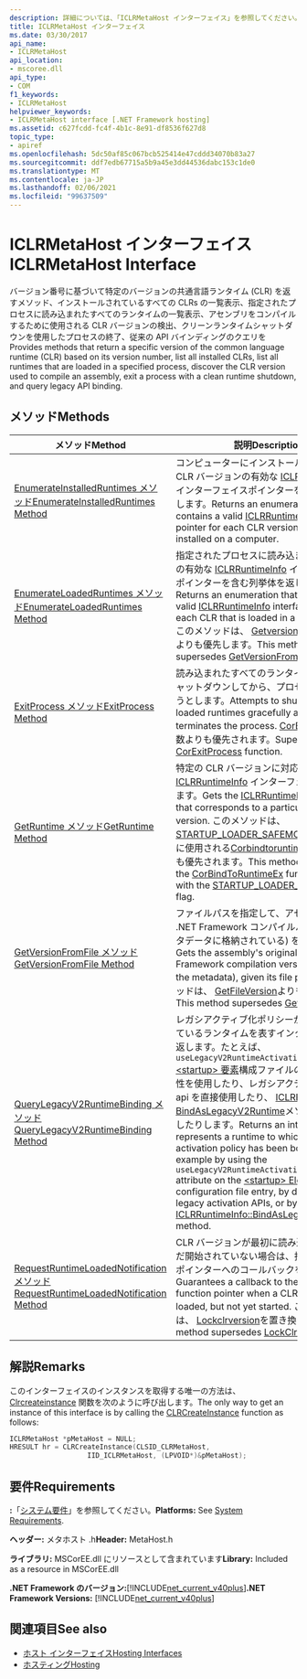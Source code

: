 ```yaml
---
description: 詳細については、「ICLRMetaHost インターフェイス」を参照してください。
title: ICLRMetaHost インターフェイス
ms.date: 03/30/2017
api_name:
- ICLRMetaHost
api_location:
- mscoree.dll
api_type:
- COM
f1_keywords:
- ICLRMetaHost
helpviewer_keywords:
- ICLRMetaHost interface [.NET Framework hosting]
ms.assetid: c627fcdd-fc4f-4b1c-8e91-df8536f627d8
topic_type:
- apiref
ms.openlocfilehash: 5dc50af85c067bcb525414e47cddd34070b83a27
ms.sourcegitcommit: ddf7edb67715a5b9a45e3dd44536dabc153c1de0
ms.translationtype: MT
ms.contentlocale: ja-JP
ms.lasthandoff: 02/06/2021
ms.locfileid: "99637509"
---
```

# <a name="iclrmetahost-interface"></a><span data-ttu-id="ade2b-103">ICLRMetaHost インターフェイス</span><span class="sxs-lookup"><span data-stu-id="ade2b-103">ICLRMetaHost Interface</span></span>

<span data-ttu-id="ade2b-104">バージョン番号に基づいて特定のバージョンの共通言語ランタイム (CLR) を返すメソッド、インストールされているすべての CLRs の一覧表示、指定されたプロセスに読み込まれたすべてのランタイムの一覧表示、アセンブリをコンパイルするために使用される CLR バージョンの検出、クリーンランタイムシャットダウンを使用したプロセスの終了、従来の API バインディングのクエリを</span><span class="sxs-lookup"><span data-stu-id="ade2b-104">Provides methods that return a specific version of the common language runtime (CLR) based on its version number, list all installed CLRs, list all runtimes that are loaded in a specified process, discover the CLR version used to compile an assembly, exit a process with a clean runtime shutdown, and query legacy API binding.</span></span>  
  
## <a name="methods"></a><span data-ttu-id="ade2b-105">メソッド</span><span class="sxs-lookup"><span data-stu-id="ade2b-105">Methods</span></span>  
  
|<span data-ttu-id="ade2b-106">メソッド</span><span class="sxs-lookup"><span data-stu-id="ade2b-106">Method</span></span>|<span data-ttu-id="ade2b-107">説明</span><span class="sxs-lookup"><span data-stu-id="ade2b-107">Description</span></span>|  
|------------|-----------------|  
|[<span data-ttu-id="ade2b-108">EnumerateInstalledRuntimes メソッド</span><span class="sxs-lookup"><span data-stu-id="ade2b-108">EnumerateInstalledRuntimes Method</span></span>](iclrmetahost-enumerateinstalledruntimes-method.md)|<span data-ttu-id="ade2b-109">コンピューターにインストールされている各 CLR バージョンの有効な [ICLRRuntimeInfo](iclrruntimeinfo-interface.md) インターフェイスポインターを含む列挙を返します。</span><span class="sxs-lookup"><span data-stu-id="ade2b-109">Returns an enumeration that contains a valid [ICLRRuntimeInfo](iclrruntimeinfo-interface.md) interface pointer for each CLR version that is installed on a computer.</span></span>|  
|[<span data-ttu-id="ade2b-110">EnumerateLoadedRuntimes メソッド</span><span class="sxs-lookup"><span data-stu-id="ade2b-110">EnumerateLoadedRuntimes Method</span></span>](iclrmetahost-enumerateloadedruntimes-method.md)|<span data-ttu-id="ade2b-111">指定されたプロセスに読み込まれる各 CLR の有効な [ICLRRuntimeInfo](iclrruntimeinfo-interface.md) インターフェイスポインターを含む列挙体を返します。</span><span class="sxs-lookup"><span data-stu-id="ade2b-111">Returns an enumeration that contains a valid [ICLRRuntimeInfo](iclrruntimeinfo-interface.md) interface pointer for each CLR that is loaded in a given process.</span></span> <span data-ttu-id="ade2b-112">このメソッドは、 [Getversionfromprocess](getversionfromprocess-function.md)よりも優先します。</span><span class="sxs-lookup"><span data-stu-id="ade2b-112">This method supersedes [GetVersionFromProcess](getversionfromprocess-function.md).</span></span>|  
|[<span data-ttu-id="ade2b-113">ExitProcess メソッド</span><span class="sxs-lookup"><span data-stu-id="ade2b-113">ExitProcess Method</span></span>](iclrmetahost-exitprocess-method.md)|<span data-ttu-id="ade2b-114">読み込まれたすべてのランタイムを正常にシャットダウンしてから、プロセスを終了しようとします。</span><span class="sxs-lookup"><span data-stu-id="ade2b-114">Attempts to shut down all loaded runtimes gracefully and then terminates the process.</span></span> <span data-ttu-id="ade2b-115">[CorExitProcess](corexitprocess-function.md)関数よりも優先されます。</span><span class="sxs-lookup"><span data-stu-id="ade2b-115">Supersedes the [CorExitProcess](corexitprocess-function.md) function.</span></span>|  
|[<span data-ttu-id="ade2b-116">GetRuntime メソッド</span><span class="sxs-lookup"><span data-stu-id="ade2b-116">GetRuntime Method</span></span>](iclrmetahost-getruntime-method.md)|<span data-ttu-id="ade2b-117">特定の CLR バージョンに対応する [ICLRRuntimeInfo](iclrruntimeinfo-interface.md) インターフェイスを取得します。</span><span class="sxs-lookup"><span data-stu-id="ade2b-117">Gets the [ICLRRuntimeInfo](iclrruntimeinfo-interface.md) interface that corresponds to a particular CLR version.</span></span> <span data-ttu-id="ade2b-118">このメソッドは、 [STARTUP_LOADER_SAFEMODE](startup-flags-enumeration.md)フラグと共に使用される[Corbindtoruntimeex](corbindtoruntimeex-function.md)関数よりも優先されます。</span><span class="sxs-lookup"><span data-stu-id="ade2b-118">This method supersedes the [CorBindToRuntimeEx](corbindtoruntimeex-function.md) function used with the [STARTUP_LOADER_SAFEMODE](startup-flags-enumeration.md) flag.</span></span>|  
|[<span data-ttu-id="ade2b-119">GetVersionFromFile メソッド</span><span class="sxs-lookup"><span data-stu-id="ade2b-119">GetVersionFromFile Method</span></span>](iclrmetahost-getversionfromfile-method.md)|<span data-ttu-id="ade2b-120">ファイルパスを指定して、アセンブリの元の .NET Framework コンパイルバージョン (メタデータに格納されている) を取得します。</span><span class="sxs-lookup"><span data-stu-id="ade2b-120">Gets the assembly's original .NET Framework compilation version (stored in the metadata), given its file path.</span></span> <span data-ttu-id="ade2b-121">このメソッドは、 [GetFileVersion](getfileversion-function.md)よりも優先します。</span><span class="sxs-lookup"><span data-stu-id="ade2b-121">This method supersedes [GetFileVersion](getfileversion-function.md).</span></span>|  
|[<span data-ttu-id="ade2b-122">QueryLegacyV2RuntimeBinding メソッド</span><span class="sxs-lookup"><span data-stu-id="ade2b-122">QueryLegacyV2RuntimeBinding Method</span></span>](iclrmetahost-querylegacyv2runtimebinding-method.md)|<span data-ttu-id="ade2b-123">レガシアクティブ化ポリシーがバインドされているランタイムを表すインターフェイスを返します。たとえば、 `useLegacyV2RuntimeActivationPolicy` [ \<startup> 要素](../../configure-apps/file-schema/startup/startup-element.md)構成ファイルのエントリで属性を使用したり、レガシアクティベーション api を直接使用したり、 [ICLRRuntimeInfo:: BindAsLegacyV2Runtime](iclrruntimeinfo-bindaslegacyv2runtime-method.md)メソッドを呼び出したりします。</span><span class="sxs-lookup"><span data-stu-id="ade2b-123">Returns an interface that represents a runtime to which legacy activation policy has been bound, for example by using the `useLegacyV2RuntimeActivationPolicy` attribute on the [\<startup> Element](../../configure-apps/file-schema/startup/startup-element.md) configuration file entry, by direct use of the legacy activation APIs, or by calling the [ICLRRuntimeInfo::BindAsLegacyV2Runtime](iclrruntimeinfo-bindaslegacyv2runtime-method.md) method.</span></span>|  
|[<span data-ttu-id="ade2b-124">RequestRuntimeLoadedNotification メソッド</span><span class="sxs-lookup"><span data-stu-id="ade2b-124">RequestRuntimeLoadedNotification Method</span></span>](iclrmetahost-requestruntimeloadednotification-method.md)|<span data-ttu-id="ade2b-125">CLR バージョンが最初に読み込まれたが、まだ開始されていない場合は、指定された関数ポインターへのコールバックを保証します。</span><span class="sxs-lookup"><span data-stu-id="ade2b-125">Guarantees a callback to the specified function pointer when a CLR version is first loaded, but not yet started.</span></span> <span data-ttu-id="ade2b-126">このメソッドは、 [Lockclrversion](lockclrversion-function.md)を置き換えます。</span><span class="sxs-lookup"><span data-stu-id="ade2b-126">This method supersedes [LockClrVersion](lockclrversion-function.md)</span></span>|  
  
## <a name="remarks"></a><span data-ttu-id="ade2b-127">解説</span><span class="sxs-lookup"><span data-stu-id="ade2b-127">Remarks</span></span>  

 <span data-ttu-id="ade2b-128">このインターフェイスのインスタンスを取得する唯一の方法は、 [Clrcreateinstance](clrcreateinstance-function.md) 関数を次のように呼び出します。</span><span class="sxs-lookup"><span data-stu-id="ade2b-128">The only way to get an instance of this interface is by calling the [CLRCreateInstance](clrcreateinstance-function.md) function as follows:</span></span>  
  
```cpp  
ICLRMetaHost *pMetaHost = NULL;  
HRESULT hr = CLRCreateInstance(CLSID_CLRMetaHost,  
                   IID_ICLRMetaHost, (LPVOID*)&pMetaHost);  
```  
  
## <a name="requirements"></a><span data-ttu-id="ade2b-129">要件</span><span class="sxs-lookup"><span data-stu-id="ade2b-129">Requirements</span></span>  

 <span data-ttu-id="ade2b-130">**:**「[システム要件](../../get-started/system-requirements.md)」を参照してください。</span><span class="sxs-lookup"><span data-stu-id="ade2b-130">**Platforms:** See [System Requirements](../../get-started/system-requirements.md).</span></span>  
  
 <span data-ttu-id="ade2b-131">**ヘッダー:** メタホスト .h</span><span class="sxs-lookup"><span data-stu-id="ade2b-131">**Header:** MetaHost.h</span></span>  
  
 <span data-ttu-id="ade2b-132">**ライブラリ:** MSCorEE.dll にリソースとして含まれています</span><span class="sxs-lookup"><span data-stu-id="ade2b-132">**Library:** Included as a resource in MSCorEE.dll</span></span>  
  
 <span data-ttu-id="ade2b-133">**.NET Framework のバージョン:**[!INCLUDE[net_current_v40plus](../../../../includes/net-current-v40plus-md.md)]</span><span class="sxs-lookup"><span data-stu-id="ade2b-133">**.NET Framework Versions:** [!INCLUDE[net_current_v40plus](../../../../includes/net-current-v40plus-md.md)]</span></span>  
  
## <a name="see-also"></a><span data-ttu-id="ade2b-134">関連項目</span><span class="sxs-lookup"><span data-stu-id="ade2b-134">See also</span></span>

- [<span data-ttu-id="ade2b-135">ホスト インターフェイス</span><span class="sxs-lookup"><span data-stu-id="ade2b-135">Hosting Interfaces</span></span>](hosting-interfaces.md)
- [<span data-ttu-id="ade2b-136">ホスティング</span><span class="sxs-lookup"><span data-stu-id="ade2b-136">Hosting</span></span>](index.md)

